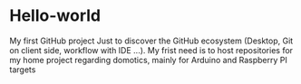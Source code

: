 # Hello-world
My first GitHub project
Just to discover the GitHub ecosystem (Desktop, Git on client side, workflow with IDE ...).
My frist need is to host repositories for my home project regarding domotics, mainly for Arduino and Raspberry PI targets
